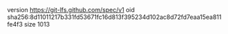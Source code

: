 version https://git-lfs.github.com/spec/v1
oid sha256:8d11011217b331fd53671fc16d813f395234d102ac8d72fd7eaa15ea811fe4f3
size 1013
